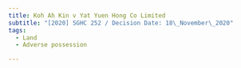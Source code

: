```yaml
---
title: Koh Ah Kin v Yat Yuen Hong Co Limited
subtitle: "[2020] SGHC 252 / Decision Date: 18\_November\_2020"
tags:
  - Land
  - Adverse possession

---
```

